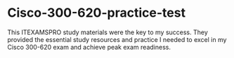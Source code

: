 # Cisco-300-620-practice-test
This ITEXAMSPRO study materials were the key to my success. They provided the essential study resources and practice I needed to excel in my Cisco 300-620 exam and achieve peak exam readiness.
